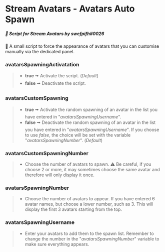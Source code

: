 # Stream Avatars - Avatars Auto Spawn
##### :speech_balloon: Script for *Stream Avatars* by swefpifh#0026
:scroll: A small script to force the appearance of avatars that you can customise manually via the dedicated panel.

### avatarsSpawningActivatation
>- **true** 🠚 Activate the script. (*Default*)
>- **false** 🠚 Deactivate the script.

### avatarsCustomSpawning
>- **true** 🠚 Activate the random spawning of an avatar in the list you have entered in "*avatarsSpawningUsername*".
>- **false** 🠚 Deactivate the random spawning of an avatar in the list you have entered in "*avatarsSpawningUsername*". If you choose to use *false*, the choice will be set with the variable "*avatarsSpawningNumber*". (*Default*)

### avatarsCustomSpawningNumber
>- Choose the number of avatars to spawn. ⚠ Be careful, if you choose 2 or more, it may sometimes choose the same avatar and therefore will only display it once.

### avatarsSpawningNumber
>- Choose the number of avatars to appear. If you have entered 6 avatar names, but choose a lower number, such as 3. This will display the first 3 avatars starting from the top.

### avatarsSpawningUsername
>- Enter your avatars to add them to the spawn list. Remember to change the number in the "*avatarsSpawningNumber*" variable to make sure everything appears.
